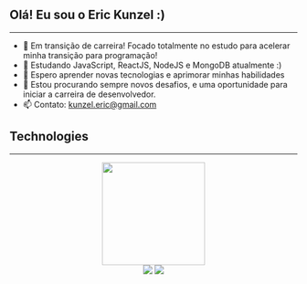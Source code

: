 ## Olá! Eu sou o Eric Kunzel :)
-------------------------------------------------------------------------------------------------------------------------------------------------------------------------
- 🔭 Em transição de carreira! Focado totalmente no estudo para acelerar minha transição para programação!
- 🌱 Estudando JavaScript, ReactJS, NodeJS e MongoDB atualmente :)
- 👯 Espero aprender novas tecnologias e aprimorar minhas habilidades
- 🤔 Estou procurando sempre novos desafios, e uma oportunidade para iniciar a carreira de desenvolvedor.
- 📫 Contato: kunzel.eric@gmail.com

## Technologies
-------------------------------------------------------------------------------------------------------------------------------------------------------------------------
<div align="center">
  <a href="https://github.com/kunzeleric">
  <img height="180em" src="https://www.kindpng.com/picc/m/78-787343_html5-css-javascript-html-css-js-icon-hd.png"/>
  </a>
</div>

 
<div align="center"> 
   <a href = "mailto:kunzel.eric@gmail.com"><img src="https://img.shields.io/badge/-Gmail-%23333?style=for-the-badge&logo=gmail&logoColor=white" target="_blank"></a>
   <a href="https://www.linkedin.com/in/eric-edward-k%C3%BCnzel-0b139574/" target="_blank"><img src="https://img.shields.io/badge/-LinkedIn-%230077B5?style=for-the-badge&logo=linkedin&logoColor=white" target="_blank"></a> 
 </div>
